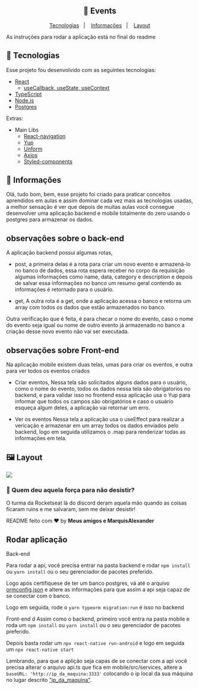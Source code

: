 <h2 align="center">
    🚀 Events
</h2>

<p align="center">
    <a href="#rocket-tecnologias">Tecnologias</a>&nbsp;&nbsp;&nbsp;|&nbsp;&nbsp;&nbsp;
    <a href="#-informações">Informações</a>&nbsp;&nbsp;&nbsp;|&nbsp;&nbsp;&nbsp;
    <a href="#-layout">Layout</a>
</p>

As instruções para rodar a aplicação está no final do readme

## :rocket: Tecnologias

Esse projeto fou desenvolvido com as seguintes tecnologias:

- [React](https://reactjs.org)
  - [useCallback, useState, useContext](https://pt-br.reactjs.org/docs/hooks-reference.html)
- [TypeScript](https://typescriptlang.org)
- [Node.js](https://nodejs.org/en/)
- [Postgres](https://www.postgresql.org/)

Extras:

- Main Libs
    - [React-navigation](https://reactnavigation.org/)
    - [Yup](https://www.npmjs.com/package/yup)
    - [Unform](https://unform.dev/)
    - [Axios](https://www.npmjs.com/package/axios)
    - [Styled-components](https://styled-components.com/)

## 🤔 Informações

Olá, tudo bom, bem, esse projeto foi criado para praticar conceitos aprendidos em aulas e assim dominar cada vez mais as tecnologias usadas, a melhor sensação é ver que depois de muitas aulas você consegue desenvolver uma aplicação backend e mobile totalmente do zero usando o postgres para armazenar os dados.

## observações sobre o back-end
A aplicação backend possui algumas rotas,
- post,
 a primeira delas é a rota para criar um novo evento e armazená-lo no banco de dados, essa rota espera receber no corpo da requisição algumas informações como name, data, category e description e depois de salvar essa informações no banco um resumo geral contendo as informações é retornado para o usuário.

- get, 
 A outra rota é a get, onde a aplicação acessa o banco e retorna um array com todos os dados que estão armazenados no banco.

Outra verificação que é feita, é para checar o nome do evento, caso o nome do evento seja igual ou nome de outro evento já armazenado no banco a criação desse novo evento não vai ser executada.

## observações sobre Front-end
Na aplicação mobile existem duas telas, umas para criar os eventos, e outra para ver todos os eventos criados
- Criar eventos, 
 Nessa tela são solicitados alguns dados para o usuário, como o nome do evento, todos os dados nessa tela são obrigatorios no backend, e para validar isso no frontend essa aplicação usa o Yup para informar que todos os campos são obrigatórios e caso o usuário esqueça algum deles, a aplicação vai retornar um erro.

- Ver os eventos
 Nessa tela a aplicação usa o useEffect para realizar a vericação e armazenar em um array todos os dados enviados pelo backend, logo em seguida utilizamos o .map para renderizar todas as informações em tela.

## 🖼 Layout

<img src="https://user-images.githubusercontent.com/51330232/98551121-b781f000-227b-11eb-9a88-9c9f726dd117.png"/>

### :muscle: Quem deu aquela força para não desistir?

O turma da Rocketseat lá do discord deram aquela mão quando as coisas ficaram ruins e me salvaram, sem me deixar desistir!

README feito com ❤️ by **Meus amigos e MarquisAlexander**

## Rodar aplicação

Back-end

Para rodar a api, você precisa entrar na pasta backend e rodar `npm install` ou `yarn install` ou o seu gerenciador de pacotes preferido.

Logo após certifiquese de ter um banco postgres, vá até o arquivo [ormconfig.json]() e altere as informações para que assim a api seja capaz de se conectar com o banco.

Logo em seguida, rode o `yarn typeorm migration:run` é isso no backend

Front-end
d
Assim como o backend, primeiro você entra na pasta mobile e roda um `npm install` ou `yarn install` ou o seu gerenciador de pacotes preferido.

Depois basta rodar um `npx react-native run-android` e logo em seguida um `npx react-native start`

Lembrando, para que a aplição seja capas de se conectar com a api você precisa alterar o arquivo api.ts que fica em mobile/src/services, altere a `baseURL: 'http://ip_da_maquina:3333'` colocando o ip local da sua máquina no lugar descrito ["ip_da_maquina"]().